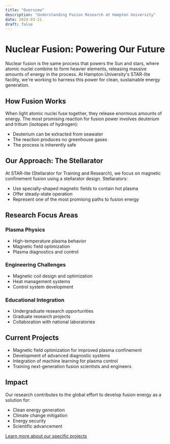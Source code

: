 ```yaml
---
title: "Overview"
description: "Understanding Fusion Research at Hampton University"
date: 2024-03-21
draft: false
---
```


# Nuclear Fusion: Powering Our Future

Nuclear fusion is the same process that powers the Sun and stars, where atomic nuclei combine to form heavier elements, releasing massive amounts of energy in the process. At Hampton University's STAR-lite facility, we're working to harness this power for clean, sustainable energy generation.

## How Fusion Works

When light atomic nuclei fuse together, they release enormous amounts of energy. The most promising reaction for fusion power involves deuterium and tritium (isotopes of hydrogen):
- Deuterium can be extracted from seawater
- The reaction produces no greenhouse gases
- The process is inherently safe

## Our Approach: The Stellarator

At STAR-lite (Stellarator for Training and Research), we focus on magnetic confinement fusion using a stellarator design. Stellarators:
- Use specially-shaped magnetic fields to contain hot plasma
- Offer steady-state operation
- Represent one of the most promising paths to fusion energy

## Research Focus Areas

### Plasma Physics
- High-temperature plasma behavior
- Magnetic field optimization
- Plasma diagnostics and control

### Engineering Challenges
- Magnetic coil design and optimization
- Heat management systems
- Control system development

### Educational Integration
- Undergraduate research opportunities
- Graduate research projects
- Collaboration with national laboratories

## Current Projects

- Magnetic field optimization for improved plasma confinement
- Development of advanced diagnostic systems
- Integration of machine learning for plasma control
- Training next-generation fusion scientists and engineers

## Impact

Our research contributes to the global effort to develop fusion energy as a solution for:
- Clean energy generation
- Climate change mitigation
- Energy security
- Scientific advancement

[Learn more about our specific projects](/projects)